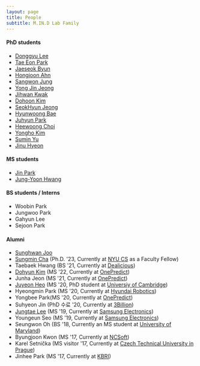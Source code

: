 ```yaml
---
layout: page
title: People
subtitle: M.IN.D Lab Family
---
```


#### PhD students

* [Donggyu Lee](https://sites.google.com/view/dqlee) 
* [Tae Eon Park](https://sites.google.com/view/taeeon) 
* [Jaeseok Byun](https://sites.google.com/view/jaeseokbyun) 
* [Hongjoon Ahn](https://sites.google.com/view/welcome-hongjoon-ahn/)  
* [Sangwon Jung](https://successful-humor-4db.notion.site/Sangwon-Jung-70109a49767a470092a6ee0d02c78313)
* [Yong Jin Jeong](https://sites.google.com/view/yongjin)
* [Jihwan Kwak](https://sites.google.com/view/kkwakzi)
* [Dohoon Kim](https://sites.google.com/view/dohoon-kim/)
* [SeokHyun Jeong](https://sites.google.com/view/seokhyeon-jeong/)
* [Hyunwoong Bae](https://hyunw3.github.io/)
* [Juhyun Park](https://beotborry.github.io/)  
* [Heewoong Choi](https://sites.google.com/view/chwoong/%ED%99%88)
* [Yongho Kim](https://sites.google.com/view/peter-yongho-kim/)
* [Sumin Yu](https://sites.google.com/view/sumin-yu)
* [Jinu Hyeon](https://sites.google.com/snu.ac.kr/jinuhyeon/)

#### MS students

* [Jin Park]()
* [Jung-Yoon Hwang]()

#### BS students / Interns

* Woobin Park
* Jungwoo Park
* Gahyun Lee
* Sejoon Park

<!-- * Seyoung Kim -->
<!-- * Youngin Kim -->
<!-- * Donguk Lee -->
 
#### Alumni

* [Sunghwan Joo](https://sites.google.com/view/sunghwanjoo/) 
* [Sungmin Cha](https://sites.google.com/view/sungmin-cha/) (Ph.D. '23, Currently at [NYU CS](https://cs.nyu.edu/dynamic/people/faculty/type/3/) as a Faculty Fellow)  
* Taebaek Hwang (BS '21, Currently at [Dealicious](https://www.dealicious.kr/))
* [Dohyun Kim](https://sites.google.com/view/dokim/) (MS '22, Currently at [OnePredict](http://onepredict.ai))
* Junha Jeon (MS '21, Currently at [OnePredict](http://onepredict.ai))
* [Juyeon Heo](https://sites.google.com/view/juyeonheo/) (MS '20, PhD student at [Universiy of Cambridge](http://mlg.eng.cam.ac.uk/))
* Hyeongmin Park (MS '20, Currently at [Hyundai Robotics](https://www.hyundai-robotics.com/))   
* Yongbee Park(MS '20, Currently at [OnePredict](http://onepredict.ai))
* Suhyeon Jin (PhD 수료 '20, Currently at [3Billion](https://www.3billion.io/))
* [Jungtae Lee]() (MS '19, Currently at [Samsung Electronics](http://www.samsung.com))
* Youngeun Seo (MS '19, Currently at [Samsung Electronics](http://www.samsung.com))
* Seungwon Oh (BS '18, Currently an MS student at [University of Maryland](https://www.umd.edu/))
* Byungjoon Kwon (MS '17, Currently at [NCSoft](http://kr.ncsoft.com/korean/))
* Karel Setnička (MS visitor '17, Currently at [Czech Technical University in Prague](https://www.cvut.cz/en))
* Jinhee Park (MS '17, Currently at [KBRI](http://www.kbri.re.kr/new/pages_eng/main/))

